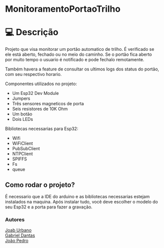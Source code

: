 # MonitoramentoPortaoTrilho

<h1 id="usage" > 💻 Descrição </h1>

Projeto que visa monitorar um portão automatico de trilho. É verificado se ele está aberto, fechado ou no meio do caminho. Se o portão fica aberto por muito tempo o usuario é notificado e pode fechalo remotamente.

Também havera a feature de consultar os ultimos logs dos status do portão, com seu respectivo horario.

Componentes utilizados no projeto:
- Um Esp32 Dev Module
- Jumpers
- Três sensores magneticos de porta
- Seis resistores de 10K Ohm
- Um botão
- Dois LEDs

Bibliotecas necessarias para Esp32:
- Wifi
- WiFiClient
- PubSubClient
- NTPClient
- SPIFFS
- Fs
- queue

<h2>Como rodar o projeto?</h2>

É necessario que a IDE do arduino e as bibliotecas necessarias estejam instalados na maquina. Após instalar tudo, você deve escolher o modelo do seu Esp32 e a porta para fazer a gravação.


<h3>Autores</h3>
<a href="https://github.com/JoabUrbano">Joab Urbano</a><br>
<a href="https://github.com/GabrielNSD">Gabriel Dantas</a><br>
<a href="">João Pedro</a>
